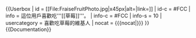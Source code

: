 {{Userbox
| id   = [[File:FraiseFruitPhoto.jpg|x45px|alt=|link=]]
| id-c = #FCC
| info   = 這位用戶喜歡吃'''[[草莓]]'''。
| info-c = #FCC
| info-s = 10
| usercategory = 喜歡吃草莓的維基人
| nocat = {{{nocat|}}}
}}<noinclude>{{Documentation}}</noinclude>